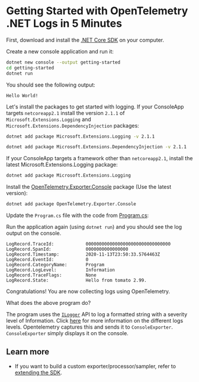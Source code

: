 # Getting Started with OpenTelemetry .NET Logs in 5 Minutes

First, download and install the [.NET Core
SDK](https://dotnet.microsoft.com/download) on your computer.

Create a new console application and run it:

```sh
dotnet new console --output getting-started
cd getting-started
dotnet run
```

You should see the following output:

```text
Hello World!
```

Let's install the packages to get started with logging. If your ConsoleApp
targets `netcoreapp2.1` install the version `2.1.1` of
`Microsoft.Extensions.Logging` and `Microsoft.Extensions.DependencyInjection`
packages:

  ```sh
  dotnet add package Microsoft.Extensions.Logging -v 2.1.1
  ```

  ```sh
  dotnet add package Microsoft.Extensions.DependencyInjection -v 2.1.1
  ```

If your ConsoleApp targets a framework other than `netcoreapp2.1`, install the
latest Microsoft.Extensions.Logging package:

  ```sh
  dotnet add package Microsoft.Extensions.Logging
  ```

Install the
[OpenTelemetry.Exporter.Console](../../../src/OpenTelemetry.Exporter.Console/README.md)
package (Use the latest version):

```sh
dotnet add package OpenTelemetry.Exporter.Console
```

Update the `Program.cs` file with the code from [Program.cs](./Program.cs):

Run the application again (using `dotnet run`) and you should see the log output
on the console.

```text
LogRecord.TraceId:            00000000000000000000000000000000
LogRecord.SpanId:             0000000000000000
LogRecord.Timestamp:          2020-11-13T23:50:33.5764463Z
LogRecord.EventId:            0
LogRecord.CategoryName:       Program
LogRecord.LogLevel:           Information
LogRecord.TraceFlags:         None
LogRecord.State:              Hello from tomato 2.99.
```

Congratulations! You are now collecting logs using OpenTelemetry.

What does the above program do?

The program uses the
[`ILogger`](https://docs.microsoft.com/dotnet/api/microsoft.extensions.logging.ilogger)
API to log a formatted string with a severity level of Information. Click
[here](https://docs.microsoft.com/dotnet/api/microsoft.extensions.logging.loglevel)
for more information on the different logs levels. Opentelemetry captures this
and sends it to `ConsoleExporter`. `ConsoleExporter` simply displays it on the
console.

## Learn more

* If you want to build a custom exporter/processor/sampler, refer to [extending
  the SDK](../extending-the-sdk/README.md).
